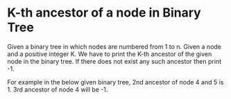 # K-th ancestor of a node in Binary Tree
Given a binary tree in which nodes are numbered from 1 to n. Given a node and a positive integer K. We have to print the K-th ancestor of the given node in the binary tree. If there does not exist any such ancestor then print -1.

For example in the below given binary tree, 2nd ancestor of node 4 and 5 is 1. 3rd ancestor of node 4 will be -1.
